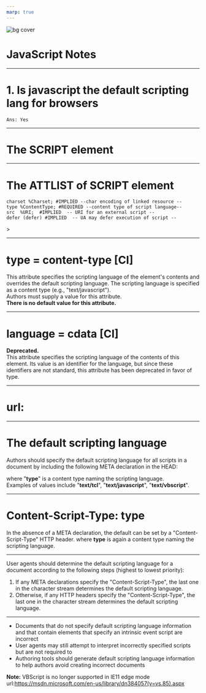 ```yaml
---
marp: true
---
```

<!-- backgroundColor: yellow -->
<!-- backgroundImage: "url(imgs/bg_light8.jpeg)" -->
<!-- _color: yellow -->
![bg cover](imgs/Space.jpeg)
# JavaScript Notes <!-- fit -->  

---
# 1. Is javascript the default scripting lang for browsers <!-- fit -->  
	Ans: Yes  
---
# The SCRIPT element  
<!ELEMENT SCRIPT - - %Script;          -- script statements -->  

---
# The ATTLIST of SCRIPT element  
<!ATTLIST SCRIPT  <br/>
    charset %Charset; #IMPLIED --char encoding of linked resource --  
    type %ContentType; #REQUIRED --content type of script language--  
    src  %URI;  #IMPLIED  -- URI for an external script --  
    defer (defer) #IMPLIED  -- UA may defer execution of script --  
\>

---
# type = content-type [CI]
This attribute specifies the scripting language of the element's contents and overrides the default scripting language. 
The scripting language is specified as a content type (e.g., "text/javascript").  
Authors must supply a value for this attribute.  
**There is no default value for this attribute.**

---
# language = cdata [CI]
**Deprecated.**  
This attribute specifies the scripting language of the contents of this element. 
Its value is an identifier for the language, but since these identifiers are not standard, this attribute has been deprecated in favor of type.

---
# url:

---
# The default scripting language  	
Authors should specify the default scripting language for all scripts in a document by including the following META declaration in the HEAD:

**<META http-equiv="Content-Script-Type" content="type">**  

where "**type**" is a content type naming the scripting language.  
Examples of values include "**text/tcl**", "**text/javascript**", "**text/vbscript**".

---
# Content-Script-Type: type
In the absence of a META declaration, the default can be set by a "Content-Script-Type" HTTP header.
where **type** is again a content type naming the scripting language.

---
User agents should determine the default scripting language for a document according to the following steps (highest to lowest priority):
1. If any META declarations specify the "Content-Script-Type", the last one in the character stream determines the default scripting language.
2. Otherwise, if any HTTP headers specify the "Content-Script-Type", the last one in the character stream determines the default scripting language.

---
- Documents that do not specify default scripting language information and that contain elements that specify an intrinsic event script are incorrect 
- User agents may still attempt to interpret incorrectly specified scripts but are not required to 
- Authoring tools should generate default scripting language information to help authors avoid creating incorrect documents

**Note:** VBScript is no longer supported in IE11 edge mode
url:https://msdn.microsoft.com/en-us/library/dn384057(v=vs.85).aspx
